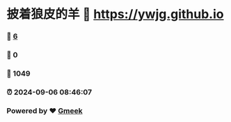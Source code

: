 # 披着狼皮的羊 :link: https://ywjg.github.io 
### :page_facing_up: [6](https://ywjg.github.io/tag.html) 
### :speech_balloon: 0 
### :hibiscus: 1049 
### :alarm_clock: 2024-09-06 08:46:07 
### Powered by :heart: [Gmeek](https://github.com/Meekdai/Gmeek)
